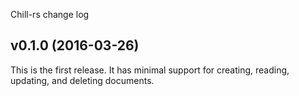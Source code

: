 Chill-rs change log

## v0.1.0 (2016-03-26)

This is the first release. It has minimal support for creating, reading,
updating, and deleting documents.
